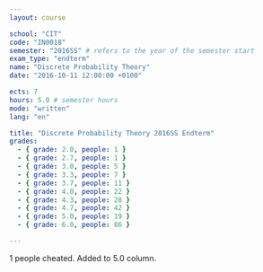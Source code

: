 ```yaml
---
layout: course

school: "CIT"
code: "IN0018"
semester: "2016SS" # refers to the year of the semester start
exam_type: "endterm"
name: "Discrete Probability Theory"
date: "2016-10-11 12:00:00 +0100"

ects: 7
hours: 5.0 # semester hours
mode: "written"
lang: "en"

title: "Discrete Probability Theory 2016SS Endterm"
grades:
  - { grade: 2.0, people: 1 }
  - { grade: 2.7, people: 1 }
  - { grade: 3.0, people: 5 }
  - { grade: 3.3, people: 7 }
  - { grade: 3.7, people: 11 }
  - { grade: 4.0, people: 22 }
  - { grade: 4.3, people: 28 }
  - { grade: 4.7, people: 42 }
  - { grade: 5.0, people: 19 }
  - { grade: 6.0, people: 86 }

---
```


1 people cheated. Added to 5.0 column. 
